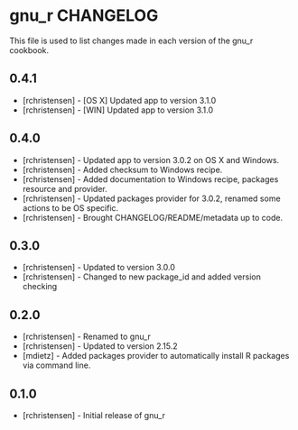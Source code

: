 gnu_r CHANGELOG
===============

This file is used to list changes made in each version of the gnu_r cookbook.

0.4.1
-----
- [rchristensen] - [OS X] Updated app to version 3.1.0
- [rchristensen] - [WIN] Updated app to version 3.1.0

0.4.0
-----
- [rchristensen] - Updated app to version 3.0.2 on OS X and Windows.
- [rchristensen] - Added checksum to Windows recipe.
- [rchristensen] - Added documentation to Windows recipe, packages resource and provider.
- [rchristensen] - Updated packages provider for 3.0.2, renamed some actions to be OS specific.
- [rchristensen] - Brought CHANGELOG/README/metadata up to code.

0.3.0
-----
- [rchristensen] - Updated to version 3.0.0
- [rchristensen] - Changed to new package_id and added version checking

0.2.0
-----
- [rchristensen] - Renamed to gnu_r
- [rchristensen] - Updated to version 2.15.2
- [mdietz] - Added packages provider to automatically install R packages via command line.

0.1.0
-----
- [rchristensen] - Initial release of gnu_r
